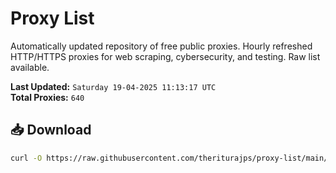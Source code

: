 # Proxy List

Automatically updated repository of free public proxies. Hourly refreshed HTTP/HTTPS proxies for web scraping, cybersecurity, and testing. Raw list available.

**Last Updated:** `Saturday 19-04-2025 11:13:17 UTC`  
**Total Proxies:** `640`

## 📥 Download
```bash
curl -O https://raw.githubusercontent.com/theriturajps/proxy-list/main/proxies.txt
